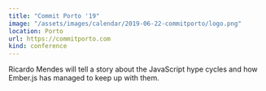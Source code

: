 ```yaml
---
title: "Commit Porto '19"
image: "/assets/images/calendar/2019-06-22-commitporto/logo.png"
location: Porto
url: https://commitporto.com
kind: conference
---
```


Ricardo Mendes will tell a story about the JavaScript hype cycles and how
Ember.js has managed to keep up with them.